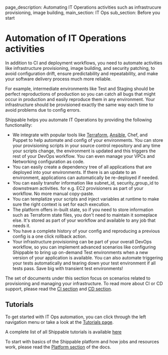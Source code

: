 page_description: Automating IT Operations activities such as infrastrucure provisioning, image building,
main_section: IT Ops
sub_section: Before you start

# Automation of IT Operations activities

In addition to CI and deployment workflows, you need to automate activities like infrastructure provisioning, image building, and security patching, to avoid configuration drift, ensure predictability and repeatability, and make your software delivery process much more reliable.

For example, intermediate environments like Test and Staging should be perfect reproductions of production so you can catch all bugs that might occur in production and easily reproduce them in any environment. Your infrastructure should be provisioned exactly the same way each time to avoid problems due to config errors.

Shippable helps you automate IT Operations by providing the following functionality:

- We integrate with popular tools like [Terraform](/provision/tutorial/provision-aws-vpc-terraform/), [Ansible](/provision/tutorial/provision-aws-vpc-ansible/), Chef, and Puppet to help automate and config of your environments. You can store your provisioning scripts in your source control repository and any time your scripts change, the environment is updated and this triggers the rest of your DevOps workflow. You can even manage your VPCs and Networking configuration as code.
- You can easily create a dependency tree of all applications that are deployed into your environments. If there is an update to an environment, applications can automatically be re-deployed if needed.
- You can easily transfer information like subnet_id, security_group_id to downstream activities. for e.g. EC2 provisioners as part of your workflow. No more manual copy-paste.
- You can templatize your scripts and inject variables at runtime to make sure the right context is set for each execution.
- The platform offers in-built state, so if you need to store information such as Terraform state files, you don't need to maintain it someplace else. It's stored as part of your workflow and available to any job that needs it.
- You have a complete history of your config and reproducing a previous config is a one click rollback action.
- Your infrastructure provisioning can be part of your overall DevOps workflow, so you can implement advanced scenarios like configuring Shippable to bring up on-demand Test environments when a new version of your application is available. You can also automate triggering your tests automatically and tearing down your test environment if all tests pass. Save big with transient test environments!

The set of documents under this section focus on scenarios related to provisioning and managing your infrastructure. To read more about CI or CD support, please read the [CI section](/ci/why-continuous-integration/) and [CD section](/deploy/why-deploy).

## Tutorials

To get started with IT Ops automation, you can click through the left navigation menu or take a look at the [Tutorials page](/provision/tutorials).

A complete list of all Shippable tutorials is available [here](/getting-started/tutorials)

To start with basics of the Shippable platform and how jobs and resources work, please read the [Platform section](/platform/overview) of the docs.
